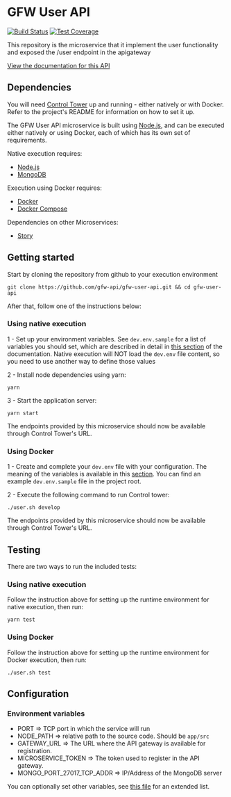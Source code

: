 # GFW User API

[![Build Status](https://travis-ci.com/gfw-api/gfw-user-api.svg?branch=dev)](https://travis-ci.com/gfw-api/gfw-user-api)
[![Test Coverage](https://api.codeclimate.com/v1/badges/9f3238f6631f9c5e4ad7/test_coverage)](https://codeclimate.com/github/gfw-api/gfw-user-api/test_coverage)

This repository is the microservice that it implement the user functionality and exposed the /user endpoint in the apigateway

[View the documentation for this
API](http://gfw-api.github.io/swagger-ui/?url=https://raw.githubusercontent.com/gfw-api/gfw-user-api/master/app/microservice/swagger.yml#/USER)

## Dependencies

You will need [Control Tower](https://github.com/control-tower/control-tower) up and running - either natively or with Docker. Refer to the project's README for information on how to set it up.

The GFW User API microservice is built using [Node.js](https://nodejs.org/en/), and can be executed either natively or using Docker, each of which has its own set of requirements.

Native execution requires:
- [Node.js](https://nodejs.org/en/)
- [MongoDB](https://www.mongodb.com/)

Execution using Docker requires:
- [Docker](https://www.docker.com/)
- [Docker Compose](https://docs.docker.com/compose/)

Dependencies on other Microservices:
- [Story](https://github.com/gfw-api/gfw-story-api)

## Getting started

Start by cloning the repository from github to your execution environment

```
git clone https://github.com/gfw-api/gfw-user-api.git && cd gfw-user-api
```

After that, follow one of the instructions below:

### Using native execution

1 - Set up your environment variables. See `dev.env.sample` for a list of variables you should set, which are described in detail in [this section](#environment-variables) of the documentation. Native execution will NOT load the `dev.env` file content, so you need to use another way to define those values

2 - Install node dependencies using yarn:
```
yarn
```

3 - Start the application server:
```
yarn start
```

The endpoints provided by this microservice should now be available through Control Tower's URL.

### Using Docker

1 - Create and complete your `dev.env` file with your configuration. The meaning of the variables is available in this [section](#environment-variables). You can find an example `dev.env.sample` file in the project root.

2 - Execute the following command to run Control tower:

```
./user.sh develop
```

The endpoints provided by this microservice should now be available through Control Tower's URL.

## Testing

There are two ways to run the included tests:

### Using native execution

Follow the instruction above for setting up the runtime environment for native execution, then run:
```
yarn test
```

### Using Docker

Follow the instruction above for setting up the runtime environment for Docker execution, then run:
```
./user.sh test
```

## Configuration

### Environment variables

- PORT => TCP port in which the service will run
- NODE_PATH => relative path to the source code. Should be `app/src`
- GATEWAY_URL => The URL where the API gateway is available for registration.
- MICROSERVICE_TOKEN => The token used to register in the API gateway.
- MONGO_PORT_27017_TCP_ADDR => IP/Address of the MongoDB server

You can optionally set other variables, see [this file](config/custom-environment-variables.json) for an extended list.
